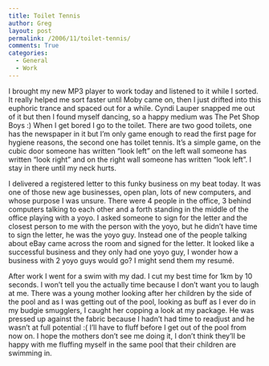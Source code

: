 ```yaml
---
title: Toilet Tennis
author: Greg
layout: post
permalink: /2006/11/toilet-tennis/
comments: True
categories:
  - General
  - Work
---
```

I brought my new MP3 player to work today and listened to it while I sorted. It really helped me sort faster until Moby came on, then I just drifted into this euphoric trance and spaced out for a while. Cyndi Lauper snapped me out of it but then I found myself dancing, so a happy medium was The Pet Shop Boys :) When I get bored I go to the toilet. There are two good toilets, one has the newspaper in it but I’m only game enough to read the first page for hygiene reasons, the second one has toilet tennis. It’s a simple game, on the cubic door someone has written “look left” on the left wall someone has written “look right” and on the right wall someone has written “look left”. I stay in there until my neck hurts.

I delivered a registered letter to this funky business on my beat today. It was one of those new age businesses, open plan, lots of new computers, and whose purpose I was unsure. There were 4 people in the office, 3 behind computers talking to each other and a forth standing in the middle of the office playing with a yoyo. I asked someone to sign for the letter and the closest person to me with the person with the yoyo, but he didn’t have time to sign the letter, he was the yoyo guy. Instead one of the people talking about eBay came across the room and signed for the letter. It looked like a successful business and they only had one yoyo guy, I wonder how a business with 2 yoyo guys would go? I might send them my resumé.

After work I went for a swim with my dad. I cut my best time for 1km by 10 seconds. I won’t tell you the actually time because I don’t want you to laugh at me. There was a young mother looking after her children by the side of the pool and as I was getting out of the pool, looking as buff as I ever do in my budgie smugglers, I caught her copping a look at my package. He was pressed up against the fabric because I hadn’t had time to readjust and he wasn’t at full potential :( I’ll have to fluff before I get out of the pool from now on. I hope the mothers don’t see me doing it, I don’t think they’ll be happy with me fluffing myself in the same pool that their children are swimming in.